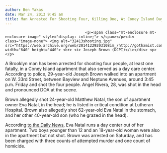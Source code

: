 ```yaml
---
author: Ben Yakas
date: Mar 24, 2013 9:45 am
title: Man Arrested For Shooting Four, Killing One, At Coney Island Day Care Center
---
```


	
										<p><span class="mt-enclosure mt-enclosure-image" style="display: inline;"> </span></p><div class="image-none"> <img alt="32413shooting.jpg" src="https://web.archive.org/web/20141229203108im_/http://gothamist.com/attachments/byakas/32413shooting.jpg" width="640" height="440"> <br> <i> Joseph Brown (DCPI)</i></div> <p></p>

<p>A Brooklyn man has been arrested for shooting four people, at least one fatally, in a Coney Island apartment that also served as a day care center. According to police, 29-year-old Joseph Brown walked into an apartment on W. 33rd Street, between Bayview and Neptune Avenues, around 3:45 p.m. Friday and shot the four people. Angel Rivera, 28, was shot in the head and pronounced DOA at the scene.</p>

<p>Brown allegedly shot 24-year-old Matthew Natal, the son of apartment owner Eva Natal, in the head; he is listed in critical condition at Lutheran Hospital. Brown also allegedly shot 62-year-old Eva Natal in the stomach, and her other 40-year-old son (who he grazed in the head). </p>

<p>According <a href="https://web.archive.org/web/20141229203108/http://www.nydailynews.com/new-york/brooklyn/suspected-gunman-coney-island-shooting-arrested-article-1.1297189">to the Daily News</a>, Eva Natal runs a day center out of her apartment. Two boys younger than 12 and an 18-year-old woman were also in the apartment but not shot. Brown was arrested on Saturday, and has been charged with three counts of attempted murder and one count of homicide. </p>					
										
									
				